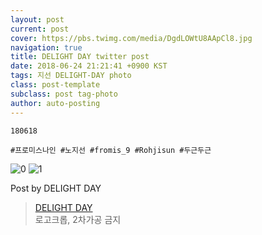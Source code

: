 ```yaml
---
layout: post
current: post
cover: https://pbs.twimg.com/media/DgdLOWtU8AApCl8.jpg
navigation: true
title: DELIGHT DAY twitter post
date: 2018-06-24 21:21:41 +0900 KST
tags: 지선 DELIGHT-DAY photo
class: post-template
subclass: post tag-photo
author: auto-posting
---
```


```  
180618   
  
#프로미스나인 #노지선 #fromis_9 #Rohjisun #두근두근  

```

![0](https://pbs.twimg.com/media/DgdLN9oU8AMnfsW.jpg)
![1](https://pbs.twimg.com/media/DgdLOWtU8AApCl8.jpg)


Post by DELIGHT DAY

> [DELIGHT DAY](https://twitter.com/delightday_JS)  
  로고크롭, 2차가공 금지